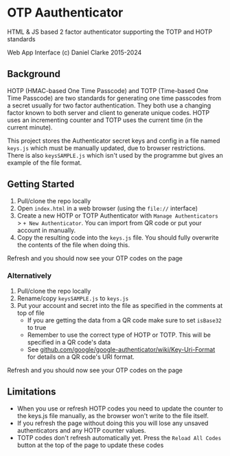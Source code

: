 # OTP Aauthenticator
HTML & JS based 2 factor authenticator supporting the TOTP and HOTP standards

Web App Interface (c) Daniel Clarke 2015-2024

## Background
HOTP (HMAC-based One Time Passcode) and TOTP (Time-based One Time Passcode) are two standards for generating one time passcodes from a secret usually for two factor authentication.
They both use a changing factor known to both server and client to generate unique codes. HOTP uses an incrementing counter and TOTP uses the current time (in the current minute).

This project stores the Authenticator secret keys and config in a file named `keys.js` which must be manually updated, due to browser restrictions. There is also `keysSAMPLE.js` which isn't used by the programme but gives an example of the file format.

## Getting Started
1. Pull/clone the repo locally
2. Open `index.html` in a web browser (using the `file://` interface)
3. Create a new HOTP or TOTP Authenticator with `Manage Authenticators` > `+ New Authenticator`. You can import from QR code or put your account in manually.
4. Copy the resulting code into the `keys.js` file. You should fully overwrite the contents of the file when doing this.

Refresh and you should now see your OTP codes on the page

### Alternatively
1. Pull/clone the repo locally
2. Rename/copy `keysSAMPLE.js` to `keys.js`
3. Put your account and secret into the file as specified in the comments at top of file
	- If you are getting the data from a QR code make sure to set `isBase32` to true
	- Remember to use the correct type of HOTP or TOTP. This will be specified in a QR code's data
	- See [github.com/google/google-authenticator/wiki/Key-Uri-Format](https://github.com/google/google-authenticator/wiki/Key-Uri-Format) for details on a QR code's URI format.

Refresh and you should now see your OTP codes on the page

## Limitations
- When you use or refresh HOTP codes you need to update the counter to the keys.js file manually, as the browser won't write to the file itself.
- If you refresh the page without doing this you will lose any unsaved authenticators and any HOTP counter values.
- TOTP codes don't refresh automatically yet. Press the `Reload All Codes` button at the top of the page to update these codes


